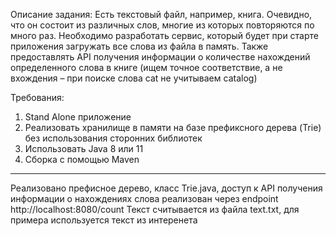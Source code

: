 Описание задания:
Есть текстовый файл, например, книга. Очевидно, что он состоит из различных слов, многие из которых повторяются по много раз.
Необходимо разработать сервис, который будет при старте приложения загружать все слова из файла в память. Также предоставлять API получения информации о количестве нахождений определенного слова в книге (ищем точное соответствие, а не вхождения – при поиске слова cat не учитываем catalog)

Требования:
1. Stand Alone приложение
2. Реализовать хранилище в памяти на базе префиксного дерева (Trie) без использования сторонних библиотек
3. Использовать Java 8 или 11
4. Сборка с помощью Maven

--------------------------------------------------------------------------------------------------------------------------------------------------

Реализовано префисное дерево, класс Trie.java, доступ к API получения информации о нахождениях слова реализован через endpoint http://localhost:8080/count
Текст считывается из файла text.txt, для примера используется текст из интеренета

